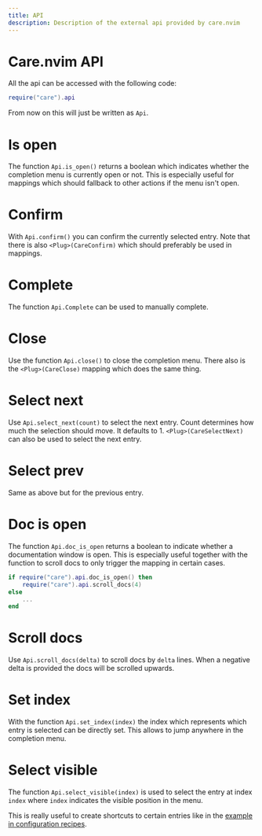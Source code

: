 ```yaml
---
title: API
description: Description of the external api provided by care.nvim
---
```


# Care.nvim API

All the api can be accessed with the following code:

```lua
require("care").api
```

From now on this will just be written as `Api`.

# Is open

The function `Api.is_open()` returns a boolean which indicates whether the
completion menu is currently open or not. This is especially useful for mappings
which should fallback to other actions if the menu isn't open.

# Confirm

With `Api.confirm()` you can confirm the currently selected entry. Note that
there is also `<Plug>(CareConfirm)` which should preferably be used in mappings.

# Complete

The function `Api.Complete` can be used to manually complete.

# Close

Use the function `Api.close()` to close the completion menu. There also is the
`<Plug>(CareClose)` mapping which does the same thing.

# Select next

Use `Api.select_next(count)` to select the next entry. Count determines how much
the selection should move. It defaults to 1. `<Plug>(CareSelectNext)` can also
be used to select the next entry.

# Select prev

Same as above but for the previous entry.

# Doc is open

The function `Api.doc_is_open` returns a boolean to indicate whether a
documentation window is open. This is especially useful together with the
function to scroll docs to only trigger the mapping in certain cases.

```lua
if require("care").api.doc_is_open() then
    require("care").api.scroll_docs(4)
else
    ...
end
```

# Scroll docs

Use `Api.scroll_docs(delta)` to scroll docs by `delta` lines. When a negative
delta is provided the docs will be scrolled upwards.

# Set index

With the function `Api.set_index(index)` the index which represents which entry
is selected can be directly set. This allows to jump anywhere in the completion
menu.

# Select visible

The function `Api.select_visible(index)` is used to select the entry at index
`index` where `index` indicates the visible position in the menu.

This is really useful to create shortcuts to certain entries like in the
[example in configuration recipes](/configuration_recipes#labels-and-shortcuts).
